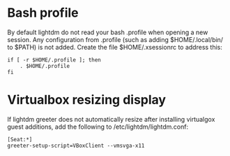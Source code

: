 # Bash profile
By default lightdm do not read your bash .profile when opening a new session. Any configuration from .profile (such as adding $HOME/.local/bin/ to $PATH) is not added. Create the file $HOME/.xsessionrc to address this:
```
if [ -r $HOME/.profile ]; then
    . $HOME/.profile
fi
```

# Virtualbox resizing display
If lightdm greeter does not automatically resize after installing virtualgox guest additions, add the following to /etc/lightdm/lightdm.conf:
```
[Seat:*]
greeter-setup-script=VBoxClient --vmsvga-x11
```